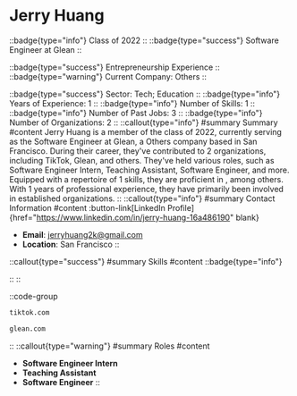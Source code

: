 # Jerry Huang
::badge{type="info"}
Class of 2022
::
::badge{type="success"}
Software Engineer at Glean
::

::badge{type="success"}
Entrepreneurship Experience
::
::badge{type="warning"}
Current Company: Others
::

::badge{type="success"}
Sector: Tech; Education
::
::badge{type="info"}
Years of Experience: 1
::
::badge{type="info"}
Number of Skills: 1
::
::badge{type="info"}
Number of Past Jobs: 3
::
::badge{type="info"}
Number of Organizations: 2
::
::callout{type="info"}
#summary
Summary
#content
Jerry Huang is a member of the class of 2022, currently serving as the Software Engineer at Glean, a Others company based in San Francisco. During their career, they've contributed to 2 organizations, including TikTok, Glean, and others. They've held various roles, such as Software Engineer Intern, Teaching Assistant, Software Engineer, and more. Equipped with a repertoire of 1 skills, they are proficient in , among others.  With 1 years of professional experience, they have primarily been involved in established organizations.
::
::callout{type="info"}
#summary
Contact Information
#content
:button-link[LinkedIn Profile]{href="https://www.linkedin.com/in/jerry-huang-16a486190" blank}
- **Email**: jerryhuang2k@gmail.com
- **Location**: San Francisco
::

::callout{type="success"}
#summary
Skills
#content
::badge{type="info"}

::
::

::code-group
```bash [TikTok]
tiktok.com
```
```bash [Glean]
glean.com
```
::
::callout{type="warning"}
#summary
Roles
#content
- **Software Engineer Intern**
- **Teaching Assistant**
- **Software Engineer**
::

